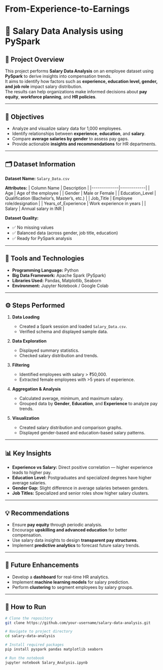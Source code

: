 # From-Experience-to-Earnings
# 💼 Salary Data Analysis using PySpark

## 📘 Project Overview
This project performs **Salary Data Analysis** on an employee dataset using **PySpark** to derive insights into compensation trends.  
It aims to identify how factors such as **experience, education level, gender, and job role** impact salary distribution.  
The results can help organizations make informed decisions about **pay equity**, **workforce planning**, and **HR policies**.

---

## 🎯 Objectives
- Analyze and visualize salary data for 1,000 employees.  
- Identify relationships between **experience**, **education**, and **salary**.  
- Compare **average salaries by gender** to assess pay gaps.  
- Provide actionable **insights and recommendations** for HR departments.  

---

## 🗂️ Dataset Information
**Dataset Name:** `Salary_Data.csv`

**Attributes:**
| Column Name | Description |
|--------------|-------------|
| Age | Age of the employee |
| Gender | Male or Female |
| Education_Level | Qualification (Bachelor’s, Master’s, etc.) |
| Job_Title | Employee role/designation |
| Years_of_Experience | Work experience in years |
| Salary | Annual salary in INR |

**Dataset Quality:**
- ✅ No missing values  
- ✅ Balanced data (across gender, job title, education)  
- ✅ Ready for PySpark analysis  

---

## 🧰 Tools and Technologies
- **Programming Language:** Python  
- **Big Data Framework:** Apache Spark (PySpark)  
- **Libraries Used:** Pandas, Matplotlib, Seaborn  
- **Environment:** Jupyter Notebook / Google Colab  

---

## ⚙️ Steps Performed
1. **Data Loading**
   - Created a Spark session and loaded `Salary_Data.csv`.
   - Verified schema and displayed sample data.

2. **Data Exploration**
   - Displayed summary statistics.
   - Checked salary distribution and trends.

3. **Filtering**
   - Identified employees with salary > ₹50,000.
   - Extracted female employees with >5 years of experience.

4. **Aggregation & Analysis**
   - Calculated average, minimum, and maximum salary.  
   - Grouped data by **Gender**, **Education**, and **Experience** to analyze pay trends.

5. **Visualization**
   - Created salary distribution and comparison graphs.
   - Displayed gender-based and education-based salary patterns.

---

## 📊 Key Insights
- **Experience vs Salary:** Direct positive correlation — higher experience leads to higher pay.  
- **Education Level:** Postgraduates and specialized degrees have higher average salaries.  
- **Gender Gap:** Slight difference in average salaries between genders.  
- **Job Titles:** Specialized and senior roles show higher salary clusters.  

---

## 💡 Recommendations
- Ensure **pay equity** through periodic analysis.  
- Encourage **upskilling and advanced education** for better compensation.  
- Use salary data insights to design **transparent pay structures**.  
- Implement **predictive analytics** to forecast future salary trends.

---

## 🚀 Future Enhancements
- Develop a **dashboard** for real-time HR analytics.  
- Implement **machine learning models** for salary prediction.  
- Perform **clustering** to segment employees by salary groups.

---

## 🧠 How to Run
```bash
# Clone the repository
git clone https://github.com/your-username/salary-data-analysis.git

# Navigate to project directory
cd salary-data-analysis

# Install required packages
pip install pyspark pandas matplotlib seaborn

# Run the notebook
jupyter notebook Salary_Analysis.ipynb
